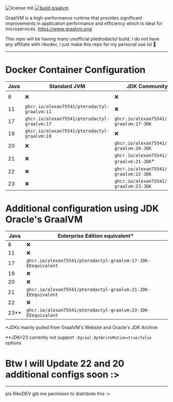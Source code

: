 
![license mit](https://img.shields.io/badge/license-MIT-green) 
[![build graalvm](https://github.com/AlexAn75541/pterodactyl-graalvm/actions/workflows/docker-image.yml/badge.svg)](https://github.com/AlexAn75541/pterodactyl-graalvm/actions/workflows/docker-image.yml)

GraalVM is a high-performance runtime that provides significant improvements in application performance and efficiency which is ideal for microservices. https://www.graalvm.org/


This repo will be having many unofficial ptedrodactyl build, I do not have any affiliate with rikodev, I just make this repo for my personal use lol 🧐

___

# Docker Container Configuration

| Java | Standard JVM                           	  | JDK Community Edition                              | JDK Enterprise Edition                                     |
|------|---------------------------------------------|--------------------------------------------------- |------------------------------------------------ |
| 8    | ❌                                          | ❌                                          	    | `ghcr.io/alexan75541/pterodactyl-graalvm:8-EE` |
| 11   | `ghcr.io/alexan75541/pterodactyl-graalvm:11`| ❌                                          	    | `ghcr.io/alexan75541/pterodactyl-graalvm:11-EE` |
| 17   | `ghcr.io/alexan75541/pterodactyl-graalvm:17`| `ghcr.io/alexan75541/pterodactyl-graalvm:17-JDK` 	| `ghcr.io/alexan75541/pterodactyl-graalvm:17-EE` |
| 19   | `ghcr.io/alexan75541/pterodactyl-graalvm:19`| ❌                                          	    | ❌                                         	  |
| 20   | ❌                                     	    | `ghcr.io/alexan75541/pterodactyl-graalvm:20-JDK` 	| ❌                                         	  |
| 21   | ❌                                          | `ghcr.io/alexan75541/pterodactyl-graalvm:21-JDK`*  | ❌                                         	  |
| 22   | ❌                                     	    | `ghcr.io/alexan75541/pterodactyl-graalvm:22-JDK` 	| ❌                                         	  |
| 23   | ❌                                     	    | `ghcr.io/alexan75541/pterodactyl-graalvm:23-JDK`	| ❌                                          |

# Additional configuration using JDK Oracle's GraalVM

| Java | Enterprise Edition equivalent*                               	    
|------	|--------------------------------------------- |
| 8     | ❌                                          | 
| 11    | ❌                                          | 
| 17    | `ghcr.io/alexan75541/pterodactyl-graalvm:17-JDK-EEequivalent`| 
| 19   	| ❌                                             | 
| 20   	| ❌                                     	   | 
| 21   	| `ghcr.io/alexan75541/pterodactyl-graalvm:21-JDK-EEequivalent`| 
| 22    | ❌                                     	   | 
| 23** | `ghcr.io/alexan75541/pterodactyl-graalvm:23-JDK-EEequivalent`|

*JDKs mainly pulled from GraalVM's Website and Oracle's JDK Archive 

**JDK+23 currently not support `-Dgraal.OptWriteMotion=true/false` options

# Btw I will Update 22 and 20 additional configs soon :>
___

pls RikoDEV gib me permision to distribute this :>

